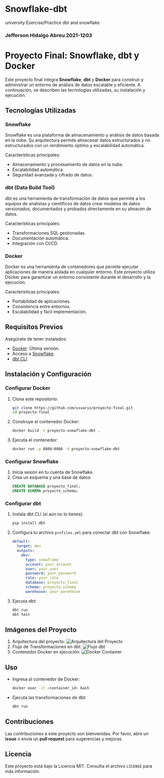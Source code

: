 # Snowflake-dbt
university Exercise/Practice dbt and snowflake 
### Jefferson Hidalgo Abreu 2021-1203

# Proyecto Final: Snowflake, dbt y Docker

Este proyecto final integra **Snowflake**, **dbt** y **Docker** para construir y administrar un entorno de análisis de datos escalable y eficiente. A continuación, se describen las tecnologías utilizadas, su instalación y ejecución.

## Tecnologías Utilizadas

### Snowflake
Snowflake es una plataforma de almacenamiento y análisis de datos basada en la nube. Su arquitectura permite almacenar datos estructurados y no estructurados con un rendimiento óptimo y escalabilidad automática.

Características principales:
- Almacenamiento y procesamiento de datos en la nube.
- Escalabilidad automática.
- Seguridad avanzada y cifrado de datos.

### dbt (Data Build Tool)
dbt es una herramienta de transformación de datos que permite a los equipos de analistas y científicos de datos crear modelos de datos versionados, documentados y probados directamente en su almacén de datos.

Características principales:
- Transformaciones SQL gestionadas.
- Documentación automática.
- Integración con CI/CD.

### Docker
Docker es una herramienta de contenedores que permite ejecutar aplicaciones de manera aislada en cualquier entorno. Este proyecto utiliza Docker para garantizar un entorno consistente durante el desarrollo y la ejecución.

Características principales:
- Portabilidad de aplicaciones.
- Consistencia entre entornos.
- Escalabilidad y fácil implementación.

## Requisitos Previos
Asegúrate de tener instalados:
- [Docker](https://www.docker.com/): Última versión.
- Acceso a [Snowflake](https://www.snowflake.com/).
- [dbt CLI](https://docs.getdbt.com/dbt-cli/installation).

## Instalación y Configuración

### Configurar Docker
1. Clona este repositorio:
   ```bash
   git clone https://github.com/usuario/proyecto-final.git
   cd proyecto-final
   ```
2. Construye el contenedor Docker:
   ```bash
   docker build -t proyecto-snowflake-dbt .
   ```
3. Ejecuta el contenedor:
   ```bash
   docker run -p 8080:8080 -d proyecto-snowflake-dbt
   ```

### Configurar Snowflake
1. Inicia sesión en tu cuenta de Snowflake.
2. Crea un esquema y una base de datos:
   ```sql
   CREATE DATABASE proyecto_final;
   CREATE SCHEMA proyecto_schema;
   ```

### Configurar dbt
1. Instala dbt CLI (si aún no lo tienes):
   ```bash
   pip install dbt
   ```
2. Configura tu archivo `profiles.yml` para conectar dbt con Snowflake:
   ```yaml
   default:
     target: dev
     outputs:
       dev:
         type: snowflake
         account: your_account
         user: your_user
         password: your_password
         role: your_role
         database: proyecto_final
         schema: proyecto_schema
         warehouse: your_warehouse
   ```
3. Ejecuta dbt:
   ```bash
   dbt run
   dbt test
   ```

## Imágenes del Proyecto
1. Arquitectura del proyecto:
   ![Arquitectura del Proyecto](./assets/arquitectura.png)
2. Flujo de Transformaciones en dbt:
   ![Flujo dbt](./assets/dbt.png)
3. Contenedor Docker en ejecución:
   ![Docker Container](./assets/docker.png)

## Uso
- Ingresa al contenedor de Docker:
  ```bash
  docker exec -it <container_id> bash
  ```
- Ejecuta las transformaciones de dbt:
  ```bash
  dbt run
  ```

## Contribuciones
Las contribuciones a este proyecto son bienvenidas. Por favor, abre un **issue** o envía un **pull request** para sugerencias y mejoras.

## Licencia
Este proyecto está bajo la Licencia MIT. Consulta el archivo `LICENSE` para más información.
